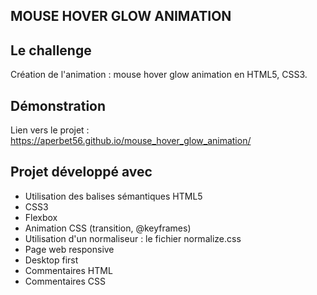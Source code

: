 ## MOUSE HOVER GLOW ANIMATION

## Le challenge

Création de l'animation : mouse hover glow animation en HTML5, CSS3.

## Démonstration

Lien vers le projet : https://aperbet56.github.io/mouse_hover_glow_animation/

## Projet développé avec

- Utilisation des balises sémantiques HTML5
- CSS3
- Flexbox
- Animation CSS (transition, @keyframes)
- Utilisation d'un normaliseur : le fichier normalize.css
- Page web responsive
- Desktop first
- Commentaires HTML
- Commentaires CSS

